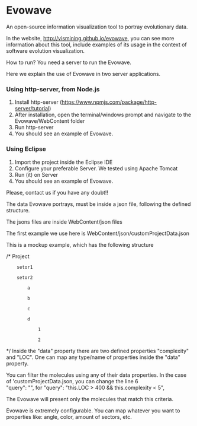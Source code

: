 Evowave
=======

An open-source information visualization tool to portray evolutionary data.

In the website, http://vismining.github.io/evowave, you can see more information about this tool, 
include examples of its usage in the context of software evolution visualization. 

How to run?
You need a server to run the Evowave.

Here we explain the use of Evowave in two server applications.

### Using http-server, from Node.js
1. Install http-server (https://www.npmjs.com/package/http-server/tutorial)
2. After installation, open the terminal/windows prompt and navigate to the Evowave/WebContent folder
3. Run http-server
4. You should see an example of Evowave.

### Using Eclipse
1. Import the project inside the Eclipse IDE
2. Configure your preferable Server. We tested using Apache Tomcat
3. Run (it) on Server 
4. You should see an example of Evowave. 

Please, contact us if you have any doubt!!

The data Evowave portrays, must be inside a json file, following the defined structure.

The jsons files are inside WebContent/json files

The first example we use here is WebContent/json/customProjectData.json

This is a mockup example, which has the following structure 

/*
    Project

    	setor1

    	setor2

    		a

    		b
    		
            c
    		
            d
    		
            	1
    		
            	2   	
*/
Inside the "data" property there are two defined properties "complexity" and "LOC". 
One can map any type/name of properties inside the "data" property.
    
You can filter the molecules using any of their data properties. In the case of 'customProjectData.json, 
you can change the line 6  
	"query": "", 
for 
	"query": "this.LOC > 400 && this.complexity < 5",

The Evowave will present only the molecules that match this criteria.

Evowave is extremely configurable. You can map whatever you want to properties like:
angle, color, amount of sectors, etc.